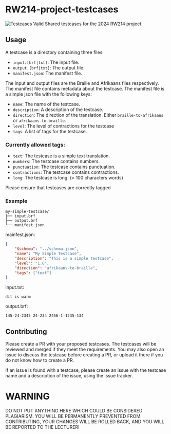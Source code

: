 # RW214-project-testcases
![Testcases Valid](https://github.com/lo9ud/RW214-projec-testcases/actions/workflows/validate.yml/badge.svg?event=push)
Shared testcases for the 2024 RW214 project.

## Usage

A testcase is a directory containing three files:

 - `input.[brf|txt]`: The input file.
 - `output.[brf|txt]`: The output file.
 - `manifest.json`: The manifest file.

The input and output files are the Braille and Afrikaans files respectively. The manifest file contains metadata about the testcase. The manifest file is a simple json file with the following keys:

 - `name`: The name of the testcase.
 - `description`: A description of the testcase.
 - `direction`: The direction of the translation. Either `braille-to-afrikaans` or `afrikaans-to-braille`.
 - `level`: The level of contractions for the testcase
 - `tags`: A list of tags for the testcase.

### Currently allowed tags:
 
 - `text`: The testcase is a simple text translation.
 - `numbers`: The testcase contains numbers.
 - `punctuation`: The testcase contains punctuation.
 - `contractions`: The testcase contains contractions.
 - `long`: The testcase is long. (> 100 characters words)

Please ensure that testcases are correctly tagged

### Example

```
my-simple-testcase/
├── input.brf
├── output.brf
└── manifest.json
```
mainfest.json:
```json 
{
    "$schema": "../schema.json",
    "name": "My Simple Testcase",
    "description": "This is a simple testcase",
    "level": "1.0",
    "direction": "afrikaans-to-braille",
    "tags": ["text"]
}
```

input.txt:
```
dit is warm
```

output.brf:
```
145-24-2345 24-234 2456-1-1235-134
```

## Contributing

Please create a PR with your proposed testcases. The testcases will be reviewed and merged if they meet the requirements. You may also open an issue to discuss the testcase before creating a PR, or upload it there if you do not know how to create a PR.

If an issue is found with a testcase, please create an issue with the testcase name and a description of the issue, using the issue tracker.

# WARNING

DO NOT PUT ANYTHING HERE WHICH COULD BE CONSIDERED PLAGIARISM. YOU WILL BE PERMANENTLY PREVENTED FROM CONTRIBUTING, YOUR CHANGES WILL BE ROLLED BACK, AND YOU WILL BE REPORTED TO THE LECTURER!
